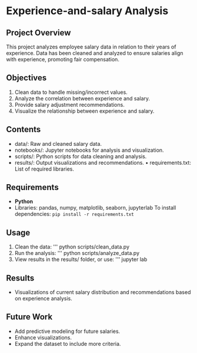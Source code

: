 # Experience-and-salary Analysis 
## Project Overview 
This project analyzes employee salary data in relation to their years of experience. Data has been cleaned and analyzed to ensure salaries align with experience, promoting fair compensation. 

## Objectives
1. Clean data to handle missing/incorrect values.
2.  Analyze the correlation between experience and salary.
3.   Provide salary adjustment recommendations.
4.   Visualize the relationship between experience and salary.

 ## Contents
 * data/: Raw and cleaned salary data.
 * notebooks/: Jupyter notebooks for analysis and visualization.
 * scripts/: Python scripts for data cleaning and analysis.
 * results/: Output visualizations and recommendations. • requirements.txt: List of required libraries.

 ## Requirements 
* **Python**
 * Libraries: pandas, numpy, matplotlib, seaborn, jupyterlab To install dependencies: 
``` pip install -r requirements.txt ```

 ## Usage 
 1. Clean the data:
    ''' python
     scripts/clean_data.py
 3. Run the analysis:
   ''' python
  scripts/analyze_data.py
 5. View results in the results/ folder, or use:
  ''' jupyter
  lab

## Results
* Visualizations of current salary distribution and recommendations based on experience analysis. 

## Future Work 
* Add predictive modeling for future salaries.
* Enhance visualizations. 
* Expand the dataset to include more criteria.
